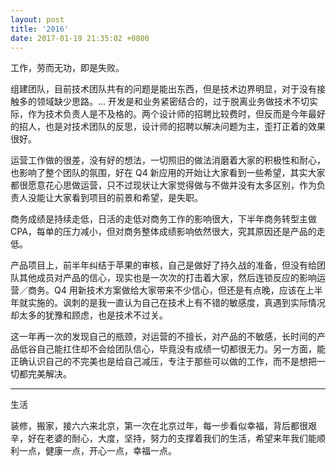 ```yaml
---
layout: post
title: '2016'
date: 2017-01-19 21:35:02 +0800
---
```


工作，劳而无功，即是失败。

组建团队，目前技术团队共有的问题是能出东西，但是技术边界明显，对于没有接触多的领域缺少思路。... 开发是和业务紧密结合的，过于脱离业务做技术不切实际，作为技术负责人是不及格的。两个设计师的招聘比较费时，但反而是今年最好的招人，也是对技术团队的反思，设计师的招聘以解决问题为主，歪打正着的效果很好。

运营工作做的很差，没有好的想法，一切照旧的做法消磨着大家的积极性和耐心，也影响了整个团队的氛围，好在 Q4 新应用的开始让大家看到一些希望，其实大家都很愿意花心思做运营，只不过现状让大家觉得做与不做并没有太多区别，作为负责人没能让大家看到项目的前景和希望，是失职。

商务成绩是持续走低，日活的走低对商务工作的影响很大，下半年商务转型主做 CPA，每单的压力减小，但对商务整体成绩影响依然很大，究其原因还是产品的走低。

产品项目上，前半年纠结于苹果的审核，自己是做好了持久战的准备，但没有给团队其他成员对产品的信心，现实也是一次次的打击着大家，然后连锁反应的影响运营／商务。Q4 用新技术方案做给大家带来不少信心，但还是有点晚，应该在上半年就实施的。讽刺的是我一直认为自己在技术上有不错的敏感度，真遇到实际情况却太多的犹豫和顾虑，也是技术不过关。

这一年再一次的发现自己的瓶颈，对运营的不擅长，对产品的不敏感，长时间的产品低谷自己能扛住却不会给团队信心，毕竟没有成绩一切都很无力。另一方面，能正确认识自己的不完美也是给自己减压，专注于那些可以做的工作，而不是想把一切都完美解决。

----

生活

装修，搬家，接六六来北京，第一次在北京过年，每一步看似幸福，背后都很艰辛，好在老婆的耐心，大度，坚持，努力的支撑着我们的生活，希望来年我们能顺利一点，健康一点，开心一点，幸福一点。
